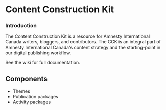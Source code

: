 Content Construction Kit
==========

### Introduction

The Content Construction Kit is a resource for Amnesty International Canada writers, bloggers, and contributors. The CCK is an integral part of Amnesty International Canada's content strategy and the starting-point in our digital publishing workflow.

See the wiki for full documentation.

## Components
- Themes
- Publication packages
- Activity packages
